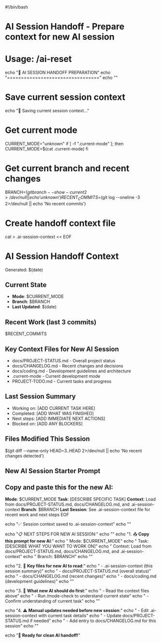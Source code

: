 #!/bin/bash

# AI Session Handoff - Prepare context for new AI session
# Usage: /ai-reset

echo "🤖 AI SESSION HANDOFF PREPARATION"
echo "================================="
echo ""

# Save current session context
echo "📝 Saving current session context..."

# Get current mode
CURRENT_MODE="unknown"
if [ -f ".current-mode" ]; then
    CURRENT_MODE=$(cat .current-mode)
fi

# Get current branch and recent changes
BRANCH=$(git branch --show-current 2>/dev/null || echo 'unknown')
RECENT_COMMITS=$(git log --oneline -3 2>/dev/null || echo 'No recent commits')

# Create handoff context file
cat > .ai-session-context << EOF
# AI Session Handoff Context
Generated: $(date)

## Current State
- **Mode**: $CURRENT_MODE
- **Branch**: $BRANCH  
- **Last Updated**: $(date)

## Recent Work (last 3 commits)
$RECENT_COMMITS

## Key Context Files for New AI Session
- docs/PROJECT-STATUS.md - Overall project status
- docs/CHANGELOG.md - Recent changes and decisions
- docs/coding.md - Development guidelines and architecture
- .current-mode - Current development mode
- PROJECT-TODO.md - Current tasks and progress

## Last Session Summary
- Working on: [ADD CURRENT TASK HERE]
- Completed: [ADD WHAT WAS FINISHED]
- Next steps: [ADD IMMEDIATE NEXT ACTIONS]
- Blocked on: [ADD ANY BLOCKERS]

## Files Modified This Session
$(git diff --name-only HEAD~3..HEAD 2>/dev/null || echo 'No recent changes detected')

## New AI Session Starter Prompt
Copy and paste this for the new AI:
---
**Mode**: $CURRENT_MODE
**Task**: [DESCRIBE SPECIFIC TASK]
**Context**: Load from docs/PROJECT-STATUS.md, docs/CHANGELOG.md, and .ai-session-context
**Branch**: $BRANCH
**Last Session**: See .ai-session-context file for recent work and next steps
EOF

echo "✅ Session context saved to .ai-session-context"
echo ""

echo "📋 NEXT STEPS FOR NEW AI SESSION:"
echo ""
echo "1. 📤 **Copy this prompt for new AI**:"
echo "   Mode: $CURRENT_MODE"
echo "   Task: [DESCRIBE WHAT YOU WANT TO WORK ON]"
echo "   Context: Load from docs/PROJECT-STATUS.md, docs/CHANGELOG.md, and .ai-session-context"
echo "   Branch: $BRANCH"
echo ""

echo "2. 📁 **Key files for new AI to read**:"
echo "   - .ai-session-context (this session summary)"
echo "   - docs/PROJECT-STATUS.md (overall status)"
echo "   - docs/CHANGELOG.md (recent changes)"
echo "   - docs/coding.md (development guidelines)"
echo ""

echo "3. 🔄 **What new AI should do first**:"
echo "   - Read the context files above"
echo "   - Run /mode-check to understand current state"
echo "   - Confirm understanding of current task"
echo ""

echo "4. ⚠️  **Manual updates needed before new session**:"
echo "   - Edit .ai-session-context with current task details"
echo "   - Update docs/PROJECT-STATUS.md if needed"
echo "   - Add entry to docs/CHANGELOG.md for this session"
echo ""

echo "🎯 **Ready for clean AI handoff!**"